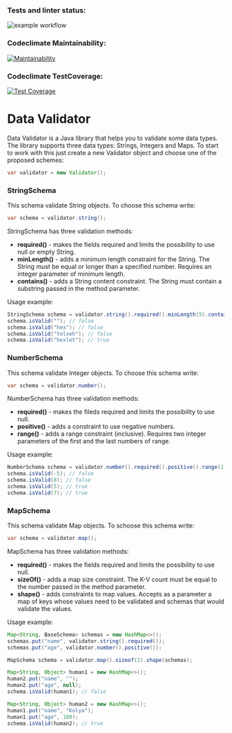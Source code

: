 ### Tests and linter status:
![example workflow](https://github.com/a88217/java-project-78/actions/workflows/workflow.yml/badge.svg)
### Codeclimate Maintainability:
[![Maintainability](https://api.codeclimate.com/v1/badges/f5b26342a172dc6af069/maintainability)](https://codeclimate.com/github/a88217/java-project-78/maintainability)
### Codeclimate TestCoverage:
[![Test Coverage](https://api.codeclimate.com/v1/badges/f5b26342a172dc6af069/test_coverage)](https://codeclimate.com/github/a88217/java-project-78/test_coverage)

# Data Validator

Data Validator is a Java library that helps you to validate some data types. The library supports three data types: Strings, Integers and Maps. To start to work with this just create a new Validator object and choose one of the proposed schemes:

```java
var validator = new Validator();
```

### StringSchema

This schema validate String objects. To choose this schema write:

```java
var schema = validator.string();
```

StringSchema has three validation methods:
* __required()__ - makes the fields required and limits the possibility to use null or empty String.
* __minLength()__ - adds a minimum length constraint for the String. The String must be equal or longer than a specified number. Requires an integer parameter of minimum length.
* __contains()__ - adds a String content constraint. The String must contain a substring passed in the method parameter.

Usage example:

```java
StringSchema schema = validator.string().required().minLength(5).contains("hex");
schema.isValid(""); // false
schema.isValid("hex"); // false
schema.isValid("telxeh"); // false
schema.isValid("hexlet"); // true
```

### NumberSchema

This schema validate Integer objects. To choose this schema write:

```java
var schema = validator.number();
```

NumberSchema has three validation methods:
* __required()__ - makes the fileds required and limits the possibility to use null.
* __positive()__ - adds a constraint to use negative numbers.
* __range()__ - adds a range constraint (inclusive). Requires two integer parameters of the first and the last numbers of range.

Usage example:

```java
NumberSchema schema = validator.number().required().positive().range(2, 7);
schema.isValid(-5); // false
schema.isValid(8); // false
schema.isValid(5); // true
schema.isValid(7); // true
```

### MapSchema

This schema validate Map objects. To schoose this schema write:

```java
var schema = validator.map();
```

MapSchema has three validation methods:
* __required()__ - makes the fields required and limits the possibility to use null.
* __sizeOf()__ - adds a map size constraint. The K-V count must be equal to the number passed in the method parameter.
* __shape()__ - adds constraints to map values. Accepts as a parameter a map of keys whose values need to be validated and schemas that would validate the values.

Usage example:

```java
Map<String, BaseSchema> schemas = new HashMap<>();
schemas.put("name", validator.string().required());
schemas.put("age", validator.number().positive());

MapSchema schema = validator.map().sizeof(2).shape(schemas);

Map<String, Object> human1 = new HashMap<>();
human2.put("name", "");
human2.put("age", null);
schema.isValid(human1); // false

Map<String, Object> human2 = new HashMap<>();
human1.put("name", "Kolya");
human1.put("age", 100);
schema.isValid(human2); // true
```
